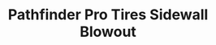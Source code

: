 ---
layout: community
category: community
title: "Pathfinder Pro Tires Sidewall Blowout"
description: " Anyone have any issues with Pathfinder Pro tires. I have had 2 with side wall blowouts. 1 tire had 2 rides 30 miles the second 5 rides 200 miles. I’m baffled as the reviews on these are great.  You g"
isTopLevel: false
isSingleLevel: false
isArticle: false
datePublished: 2022-07-15 18:55:00 +0300
dateModified: 2022-07-15 18:55:00 +0300
published: false
---